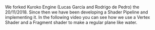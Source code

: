 We forked Kuroko Engine (Lucas García and Rodrigo de Pedro) the 20/11/2018. Since then we have been developing a Shader Pipeline and implementing it.
In the following video you can see how we use a Vertex Shader and a Fragment shader to make a regular plane like water.
